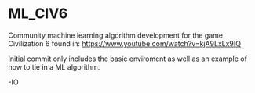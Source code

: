 # ML_CIV6
Community machine learning algorithm development for the game Civilization 6 found in: https://www.youtube.com/watch?v=kjA9LxLx9IQ

Initial commit only includes the basic enviroment as well as an example of how to tie in a ML algorithm. 

-IO
